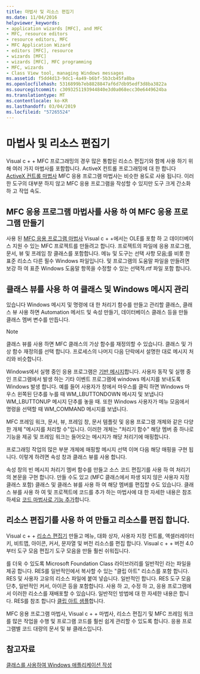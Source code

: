 ```yaml
---
title: 마법사 및 리소스 편집기
ms.date: 11/04/2016
helpviewer_keywords:
- application wizards [MFC], and MFC
- MFC, resource editors
- resource editors, MFC
- MFC Application Wizard
- editors [MFC], resource
- wizards [MFC]
- wizards [MFC], MFC programming
- MFC, wizards
- Class View tool, managing Windows messages
ms.assetid: f5dd4d13-9dc1-4a49-b6bf-5b3cb45fa8ba
ms.openlocfilehash: 5316899b7eb8828847af6d7db95edf3d8ba3822a
ms.sourcegitcommit: c3093251193944840e3d0a068ecc30e6449624ba
ms.translationtype: MT
ms.contentlocale: ko-KR
ms.lasthandoff: 03/04/2019
ms.locfileid: "57265524"
---
```

# <a name="wizards-and-the-resource-editors"></a>마법사 및 리소스 편집기

Visual c + + MFC 프로그래밍의 경우 많은 통합된 리소스 편집기와 함께 사용 하기 위해 여러 가지 마법사를 포함합니다. ActiveX 컨트롤 프로그래밍에 대 한 합니다 [ActiveX 컨트롤 마법사](../mfc/reference/mfc-activex-control-wizard.md) MFC 응용 프로그램 마법사는 비슷한 용도로 사용 됩니다. 이러한 도구의 대부분 하지 않고 MFC 응용 프로그램을 작성할 수 있지만 도구 크게 간소화 하 고 작업 속도.

##  <a name="_core_use_appwizard_to_create_an_mfc_application"></a> MFC 응용 프로그램 마법사를 사용 하 여 MFC 응용 프로그램 만들기

사용 된 [MFC 응용 프로그램 마법사](../mfc/reference/mfc-application-wizard.md) Visual c + +에서는 OLE를 포함 하 고 데이터베이스 지원 수 있는 MFC 프로젝트를 만들려고 합니다. 프로젝트의 파일에 응용 프로그램, 문서, 뷰 및 프레임 창 클래스를 포함합니다. 메뉴 및 도구는 선택 사항 모음;를 비롯 한 표준 리소스 다른 필수 Windows 파일입니다. 및 프로그램의 도움말 파일을 만들려면 보강 하 여 표준 Windows 도움말 항목을 수정할 수 있는 선택적.rtf 파일 포함 합니다.

##  <a name="_core_use_classwizard_to_manage_classes_and_windows_messages"></a> 클래스 뷰를 사용 하 여 클래스 및 Windows 메시지 관리

있습니다 Windows 메시지 및 명령에 대 한 처리기 함수를 만들고 관리할 클래스, 클래스 뷰 사용 하면 Automation 메서드 및 속성 만들기, 데이터베이스 클래스 등을 만들 클래스 멤버 변수를 만듭니다.

> [!NOTE]
>  클래스 뷰를 사용 하면 MFC 클래스의 가상 함수를 재정의할 수 있습니다. 클래스 및 가상 함수 재정의를 선택 합니다. 프로세스의 나머지 다음 단락에서 설명한 대로 메시지 처리와 비슷합니다.

Windows에서 실행 중인 응용 프로그램은 [기반 메시지](../mfc/message-handling-and-mapping.md)합니다. 사용자 동작 및 실행 중인 프로그램에서 발생 하는 기타 이벤트 프로그램에 windows 메시지를 보내도록 Windows 발생 합니다. 예를 들어 사용자가 창에서 마우스를 클릭 하면 Windows 마우스 왼쪽된 단추를 누를 때 WM_LBUTTONDOWN 메시지 및 보냅니다 WM_LBUTTONUP 메시지 단추를 놓을 때. 또한 Windows 사용자가 메뉴 모음에서 명령을 선택할 때 WM_COMMAND 메시지를 보냅니다.

MFC 프레임 워크, 문서, 뷰, 프레임 창, 문서 템플릿 및 응용 프로그램 개체와 같은 다양 한 개체 "메시지를 처리할 수"입니다. 이러한 개체는 "처리기 함수" 해당 멤버 중 하나로 기능을 제공 및 프레임 워크는 들어오는 메시지가 해당 처리기에 매핑합니다.

프로그래밍 작업의 많은 부분 개체에 매핑할 메시지 선택 이며 다음 해당 매핑을 구현 됩니다. 이렇게 하려면 속성 창과 클래스 뷰를 사용 합니다.

속성 창의 빈 메시지 처리기 멤버 함수를 만들고 소스 코드 편집기를 사용 하 여 처리기의 본문을 구현 합니다. 만들 수도 있고 (MFC 클래스에서 파생 되지 않은 사용자 지정 클래스 포함) 클래스 및 클래스 뷰를 사용 하 여 해당 멤버를 편집할 수도 있습니다. 클래스 뷰를 사용 하 여 및 프로젝트에 코드를 추가 하는 마법사에 대 한 자세한 내용은 참조 하세요 [코드 마법사로 기능 추가](../ide/adding-functionality-with-code-wizards-cpp.md)합니다.

##  <a name="_core_use_the_resource_editors_to_create_and_edit_resources"></a> 리소스 편집기를 사용 하 여 만들고 리소스를 편집 합니다.

Visual c + + [리소스 편집기](../windows/resource-editors.md) 만들고 메뉴, 대화 상자, 사용자 지정 컨트롤, 액셀러레이터 키, 비트맵, 아이콘, 커서, 문자열 및 버전 리소스를 편집 합니다. Visual c + + 버전 4.0부터 도구 모음 편집기 도구 모음을 만들 훨씬 쉬워집니다.

를 더욱 수 있도록 Microsoft Foundation Class 라이브러리를 일반적인 라는 파일을 제공 합니다. RES를 일반적인에서 복사할 수 있는 "클립 아트" 리소스를 포함 합니다. RES 및 사용자 고유의 리소스 파일에 붙여 넣습니다. 일반적인 합니다. RES 도구 모음 단추, 일반적인 커서, 아이콘 등을 포함합니다. 사용 하 고, 수정 하 고, 응용 프로그램에서 이러한 리소스를 재배포할 수 있습니다. 일반적인 방법에 대 한 자세한 내용은 합니다. RES를 참조 합니다 [클립 아트 샘플](../visual-cpp-samples.md)합니다.

MFC 응용 프로그램 마법사, Visual c + + 마법사, 리소스 편집기 및 MFC 프레임 워크를 많은 작업을 수행 및 프로그램 코드를 훨씬 쉽게 관리할 수 있도록 합니다. 응용 프로그램별 코드 대량의 문서 및 뷰 클래스입니다.

## <a name="see-also"></a>참고자료

[클래스를 사용하여 Windows 애플리케이션 작성](../mfc/using-the-classes-to-write-applications-for-windows.md)
